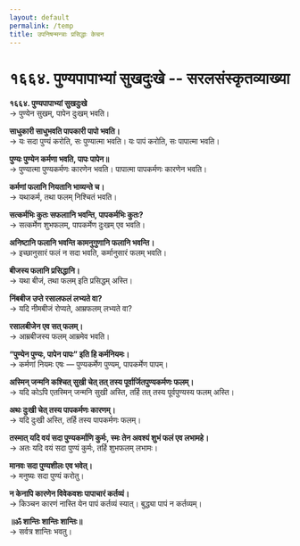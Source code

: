 ```yaml
---
layout: default
permalink: /temp
title: उपनिषन्मन्त्राः प्रसिद्धाः केचन
---
```


<div class="skt" markdown=1>

# १६६४. पुण्यपापाभ्यां सुखदुःखे -- सरलसंस्कृतव्याख्या

**१६६४. पुण्यपापाभ्यां सुखदुःखे**  
→ पुण्येन सुखम्, पापेन दुःखम् भवति।

**साधुकारी साधुभवति पापकारी पापो भवति।**  
→ यः सदा पुण्यं करोति, सः पुण्यात्मा भवति। यः पापं करोति, सः पापात्मा भवति।

**पुण्यः पुण्येन कर्मणा भवति, पापः पापेन॥**  
→ पुण्यात्मा पुण्यकर्मणः कारणेन भवति। पापात्मा पापकर्मणः कारणेन भवति।

**कर्मणां फलानि नियतानि भाव्यन्ते च।**  
→ यथाकर्म, तथा फलम् निश्चितं भवति।

**सत्कर्मभिः कुतः सफलाानि भवन्ति, पापकर्मभिः कुतः?**  
→ सत्कर्मेण शुभफलम्, पापकर्मेण दुःखम् एव भवति।

**अनिष्टानि फलानि भवन्ति कामनुगुणानि फलानि भवन्ति।**  
→ इच्छानुसारं फलं न सदा भवति, कर्मानुसारं फलम् भवति।

**बीजस्य फलानि प्रसिद्धानि।**  
→ यथा बीजं, तथा फलम् इति प्रसिद्धम् अस्ति।

**निंबबीज उप्ते रसालफलं लभ्यते वा?**  
→ यदि नीमबीजं रोप्यते, आम्रफलम् लभ्यते वा?

**रसालबीजेन एव सत् फलम्।**  
→ आम्रबीजस्य फलम् आम्रमेव भवति।

**“पुण्येन पुण्यः, पापेन पापः” इति हि कर्मनियमः।**  
→ कर्मणां नियमः एषः — पुण्यकर्मेण पुण्यम्, पापकर्मेण पापम्।

**अस्मिन् जन्मनि कश्चित् सुखी चेत् तत् तस्य पूर्वार्जितपुण्यकर्मणः फलम्।**  
→ यदि कोऽपि एतस्मिन् जन्मनि सुखी अस्ति, तर्हि तत् तस्य पूर्वपुण्यस्य फलम् अस्ति।

**अथः दुःखी चेत् तस्य पापकर्मणः कारणम्।**  
→ यदि दुःखी अस्ति, तर्हि तस्य पापकर्मणः फलम्।

**तस्मात् यदि वयं सदा पुण्यकर्माणि कुर्मः, स्मः तेन अवश्यं शुभं फलं एव लभामहे।**  
→ अतः यदि वयं सदा पुण्यं कुर्मः, तर्हि शुभफलम् लभामः।

**मानवः सदा पुण्यशीलः एव भवेत्।**  
→ मनुष्यः सदा पुण्यं करोतु।

**न केनापि कारणेन विवेकवशः पापाचारं कर्तव्यं।**  
→ किञ्चन कारणं नास्ति येन पापं कर्तव्यं स्यात्। बुद्ध्या पापं न कर्तव्यम्।

**॥ॐ शान्तिः शान्तिः शान्तिः॥**  
→ सर्वत्र शान्तिः भवतु।

</div>
